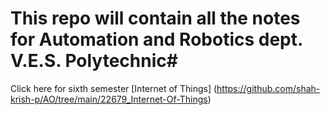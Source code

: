 # This repo will contain all the notes for Automation and Robotics dept. V.E.S. Polytechnic#

Click here for sixth semester [Internet of Things] (https://github.com/shah-krish-p/AO/tree/main/22679_Internet-Of-Things)
